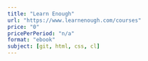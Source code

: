 ```yaml
---
title: "Learn Enough"
url: "https://www.learnenough.com/courses"
price: "0"
pricePerPeriod: "n/a"
format: "ebook"
subject: [git, html, css, cl]
---
```

